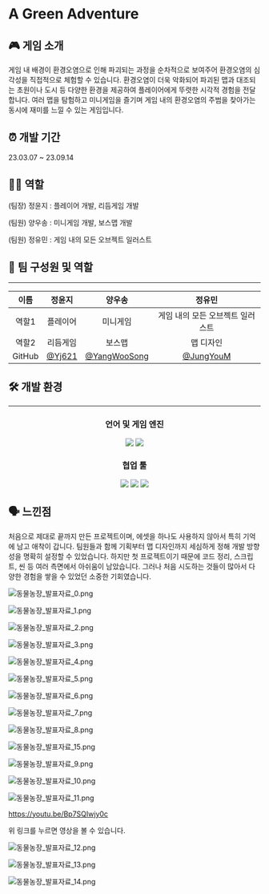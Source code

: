 # A Green Adventure

## 🎮 게임 소개

게임 내 배경이 환경오염으로 인해 파괴되는 과정을 순차적으로 보여주어 환경오염의 심각성을 직접적으로 체험할 수 있습니다. 환경오염이 더욱 악화되어 파괴된 맵과 대조되는 초원이나 도시 등 다양한 환경을 제공하여 플레이어에게 뚜렷한 시각적 경험을 전달합니다. 여러 맵을 탐험하고 미니게임을 즐기며 게임 내의 환경오염의 주범을 찾아가는 동시에 재미를 느낄 수 있는 게임입니다.

## ⏰ 개발 기간

23.03.07 ~ 23.09.14

## 👩‍💻 역할

(팀장) 정윤지 : 플레이어 개발, 리듬게임 개발

(팀원) 양우송 : 미니게임 개발, 보스맵 개발

(팀원) 정유민 : 게임 내의 모든 오브젝트 일러스트
## **🧑 팀 구성원 및 역할**

---

| 이름 | 정윤지 | 양우송 | 정유민 |
| :---: | :---: | :---: | :---: |
| 역할1 | 플레이어 | 미니게임 | 게임 내의 모든 오브젝트 일러스트 |
| 역할2 | 리듬게임 | 보스맵 | 맵 디자인 |
| GitHub | [@Yj621](https://github.com/Yj621)|[@YangWooSong](https://github.com/YangWooSong) |[@JungYouM](https://github.com/JungYouM)|

## 🛠️ 개발 환경

---

<div align="center">

### **언어 및 게임 엔진**

</div>
<p align="center">
<img src="https://img.shields.io/badge/Unity-100000?style=for-the-badge&logo=unity&logoColor=white">
<img src="https://img.shields.io/badge/C%23-239120?style=for-the-badge&logo=c-sharp&logoColor=white">

</p>

<div align="center">

### **협업 툴**

</div>

<p align="center">
<img src="https://img.shields.io/badge/Notion-000000?style=for-the-badge&logo=notion&logoColor=white">

<img src="https://img.shields.io/badge/Discord-7289DA?style=for-the-badge&logo=discord&logoColor=white">

<img src="https://img.shields.io/badge/GitHub-100000?style=for-the-badge&logo=github&logoColor=white">
</p>

## 🗣️ 느낀점

처음으로 제대로 끝까지 만든 프로젝트이며, 에셋을 하나도 사용하지 않아서 특히 기억에 남고 애착이 갑니다. 팀원들과 함께 기획부터 맵 디자인까지 세심하게 정해 개발 방향성을 명확히 설정할 수 있었습니다. 하지만 첫 프로젝트이기 때문에 코드 정리, 스크립트, 씬 등 여러 측면에서 아쉬움이 남았습니다. 그러나 처음 시도하는 것들이 많아서 다양한 경험을 쌓을 수 있었던 소중한 기회였습니다.

![동물농장_발표자료_0.png](https://github.com/Yj621/Kp-23-1/blob/main/image/img_0.png)

![동물농장_발표자료_1.png](https://github.com/Yj621/Kp-23-1/blob/main/image/img_1.png)

![동물농장_발표자료_2.png](https://github.com/Yj621/Kp-23-1/blob/main/image/img_2.png)

![동물농장_발표자료_3.png](https://github.com/Yj621/Kp-23-1/blob/main/image/img_3.png)

![동물농장_발표자료_4.png](https://github.com/Yj621/Kp-23-1/blob/main/image/img_4.png)

![동물농장_발표자료_5.png](https://github.com/Yj621/Kp-23-1/blob/main/image/img_5.png)

![동물농장_발표자료_6.png](https://github.com/Yj621/Kp-23-1/blob/main/image/img_6.png)

![동물농장_발표자료_7.png](https://github.com/Yj621/Kp-23-1/blob/main/image/img_7.png)

![동물농장_발표자료_8.png](https://github.com/Yj621/Kp-23-1/blob/main/image/img_8.png)

![동물농장_발표자료_15.png](https://github.com/Yj621/Kp-23-1/blob/main/image/img_15.png)

![동물농장_발표자료_9.png](https://github.com/Yj621/Kp-23-1/blob/main/image/img_9.png)

![동물농장_발표자료_10.png](https://github.com/Yj621/Kp-23-1/blob/main/image/img_10.png)

![동물농장_발표자료_11.png](https://github.com/Yj621/Kp-23-1/blob/main/image/img_11.png)

https://youtu.be/Bp7SQIwjy0c

위 링크를 누르면 영상을 볼 수 있습니다.

![동물농장_발표자료_12.png](https://github.com/Yj621/Kp-23-1/blob/main/image/img_12.png)

![동물농장_발표자료_13.png](https://github.com/Yj621/Kp-23-1/blob/main/image/img_13.png)

![동물농장_발표자료_14.png](https://github.com/Yj621/Kp-23-1/blob/main/image/img_14.png)




